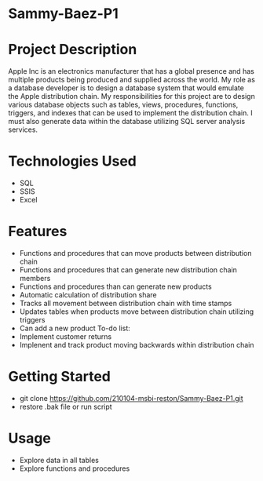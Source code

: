# Sammy-Baez-P1
# Project Description
Apple Inc is an electronics manufacturer that has a global presence and has multiple products being produced and supplied across the world. My role as a database developer is to design a database system that would emulate the Apple distribution chain. My responsibilities for this project are to design various database objects such as tables, views, procedures, functions, triggers, and indexes that can be used to implement the distribution chain. I must also generate data within the database utilizing SQL server analysis services.
# Technologies Used
 - SQL
 - SSIS
 - Excel
# Features
  - Functions and procedures that can move products between distribution chain
  - Functions and procedures that can generate new distribution chain members
  - Functions and procedures than can generate new products
  - Automatic calculation of distribution share
  - Tracks all movement between distribution chain with time stamps
  - Updates tables when products move between distribution chain utilizing triggers
  - Can add a new product
To-do list:
  - Implement customer returns
  - Implenent and track product moving backwards within distribution chain
# Getting Started
  - git clone https://github.com/210104-msbi-reston/Sammy-Baez-P1.git
  - restore .bak file or run script 
# Usage 
  - Explore data in all tables
  - Explore functions and procedures 
